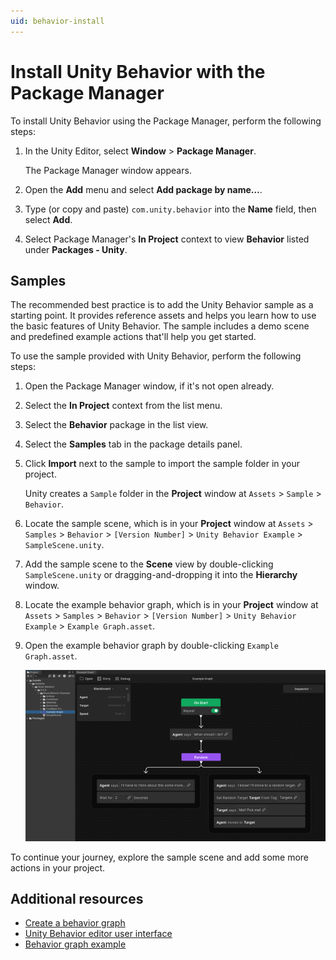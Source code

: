 ```yaml
---
uid: behavior-install
---
```


# Install Unity Behavior with the Package Manager

To install Unity Behavior using the Package Manager, perform the following steps:

1. In the Unity Editor, select **Window** > **Package Manager**.

    The Package Manager window appears.
2. Open the **Add** menu and select **Add package by name…**.
3. Type (or copy and paste) `com.unity.behavior` into the **Name** field, then select **Add**.
4. Select Package Manager's **In Project** context to view **Behavior** listed under **Packages - Unity**.

## Samples

The recommended best practice is to add the Unity Behavior sample as a starting point. It provides reference assets and helps you learn how to use the basic features of Unity Behavior. The sample includes a demo scene and predefined example actions that'll help you get started.

To use the sample provided with Unity Behavior, perform the following steps:

1. Open the Package Manager window, if it's not open already.
2. Select the **In Project** context from the list menu. 
3. Select the **Behavior** package in the list view.
4. Select the **Samples** tab in the package details panel.
5. Click **Import** next to the sample to import the sample folder in your project. 

    Unity creates a `Sample` folder in the **Project** window at `Assets` > `Sample` > `Behavior`.

6. Locate the sample scene, which is in your **Project** window at `Assets` > `Samples` > `Behavior` > `[Version Number]` > `Unity Behavior Example` > `SampleScene.unity`.

7. Add the sample scene to the **Scene** view by double-clicking `SampleScene.unity` or dragging-and-dropping it into the **Hierarchy** window. 

8. Locate the example behavior graph, which is in your **Project** window at `Assets` > `Samples` > `Behavior` > `[Version Number]` > `Unity Behavior Example` > `Example Graph.asset`.

9. Open the example behavior graph by double-clicking `Example Graph.asset`.

   ![Sample graph](Images/Sample-Scene-Graph.png)

To continue your journey, explore the sample scene and add some more actions in your project.

## Additional resources

* [Create a behavior graph](create-behavior-graph.md)
* [Unity Behavior editor user interface](user-interface.md)
* [Behavior graph example](example.md)
